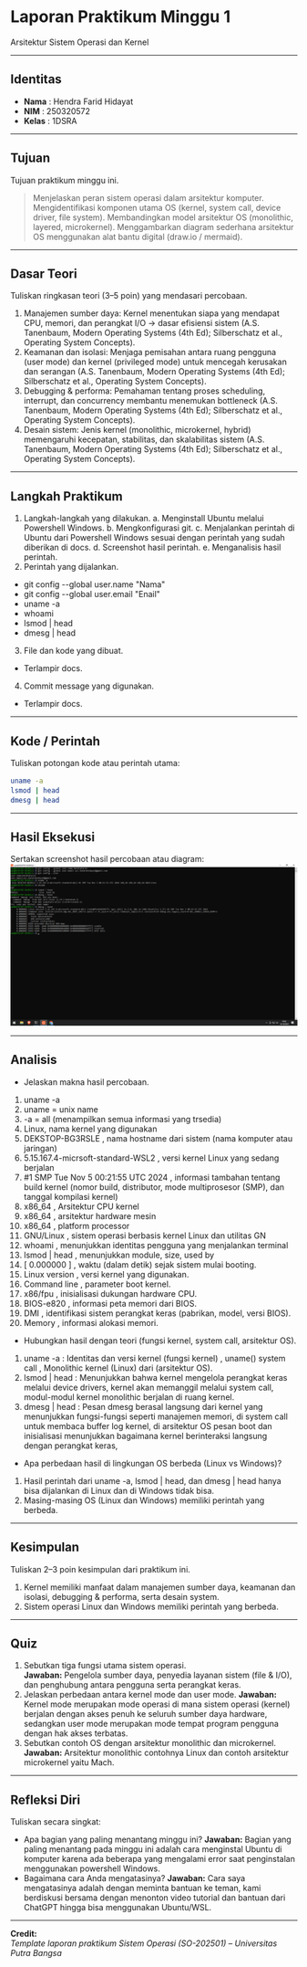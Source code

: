 
# Laporan Praktikum Minggu 1
Arsitektur Sistem Operasi dan Kernel

---

## Identitas
- **Nama**  : Hendra Farid Hidayat  
- **NIM**   : 250320572
- **Kelas** : 1DSRA

---

## Tujuan
Tujuan praktikum minggu ini.  
> Menjelaskan peran sistem operasi dalam arsitektur komputer.
> Mengidentifikasi komponen utama OS (kernel, system call, device driver, file system).
> Membandingkan model arsitektur OS (monolithic, layered, microkernel).
> Menggambarkan diagram sederhana arsitektur OS menggunakan alat bantu digital (draw.io / mermaid).


---

## Dasar Teori
Tuliskan ringkasan teori (3–5 poin) yang mendasari percobaan.
1. Manajemen sumber daya: Kernel menentukan siapa yang mendapat CPU, memori, dan perangkat I/O → dasar efisiensi sistem (A.S. Tanenbaum, Modern Operating Systems (4th Ed); Silberschatz et al., Operating System Concepts).
2. Keamanan dan isolasi: Menjaga pemisahan antara ruang pengguna (user mode) dan kernel (privileged mode) untuk mencegah kerusakan dan serangan (A.S. Tanenbaum, Modern Operating Systems (4th Ed); Silberschatz et al., Operating System Concepts).
3. Debugging & performa: Pemahaman tentang proses scheduling, interrupt, dan concurrency membantu menemukan bottleneck (A.S. Tanenbaum, Modern Operating Systems (4th Ed); Silberschatz et al., Operating System Concepts).
4. Desain sistem: Jenis kernel (monolithic, microkernel, hybrid) memengaruhi kecepatan, stabilitas, dan skalabilitas sistem (A.S. Tanenbaum, Modern Operating Systems (4th Ed); Silberschatz et al., Operating System Concepts).

---

## Langkah Praktikum
1. Langkah-langkah yang dilakukan.
a. Menginstall Ubuntu melalui Powershell Windows.
b. Mengkonfigurasi git.
c. Menjalankan perintah di Ubuntu dari Powershell Windows sesuai dengan perintah yang sudah diberikan di docs.
d. Screenshot hasil perintah.
e. Menganalisis hasil perintah.
2. Perintah yang dijalankan.
- git config --global user.name "Nama"
- git config --global user.email "Enail"
- uname -a
- whoami
- lsmod | head
- dmesg | head
3. File dan kode yang dibuat.
- Terlampir docs.
4. Commit message yang digunakan.
- Terlampir docs.

---

## Kode / Perintah
Tuliskan potongan kode atau perintah utama:
```bash
uname -a
lsmod | head
dmesg | head
```

---

## Hasil Eksekusi
Sertakan screenshot hasil percobaan atau diagram:
![Screenshot hasil](<screenshots/Eksperimen Dasar.png>)

---

## Analisis
- Jelaskan makna hasil percobaan.
1. uname -a 
2. uname = unix name 
3. -a = all (menampilkan semua informasi yang trsedia) 
4. Linux, nama kernel yang digunakan
5. DEKSTOP-BG3RSLE , nama hostname dari sistem (nama komputer atau jaringan)
6. 5.15.167.4-micrsoft-standard-WSL2 , versi kernel Linux yang sedang berjalan  
7. #1 SMP Tue Nov 5 00:21:55 UTC 2024 , informasi tambahan tentang build kernel (nomor build, distributor, mode multiprosesor (SMP), dan tanggal kompilasi kernel) 
8. x86_64 , Arsitektur CPU kernel
9. x86_64 , arsitektur hardware mesin 
10. x86_64 , platform processor
11. GNU/Linux , sistem operasi berbasis kernel Linux dan utilitas GN
12. whoami , menunjukkan identitas pengguna yang menjalankan terminal
13. lsmod | head , menunjukkan module, size, used by
14. [ 0.000000 ] , waktu (dalam detik) sejak sistem mulai booting.
15. Linux version , versi kernel yang digunakan.
16. Command line ,  parameter boot kernel.
17. x86/fpu , inisialisasi dukungan hardware CPU.
18. BIOS-e820 , informasi peta memori dari BIOS.
19. DMI , identifikasi sistem perangkat keras (pabrikan, model, versi BIOS).
20. Memory , informasi alokasi memori.
    
- Hubungkan hasil dengan teori (fungsi kernel, system call, arsitektur OS).
1. uname -a	: Identitas dan versi kernel (fungsi kernel) , 	uname() system call ,	Monolithic kernel (Linux) dari (arsitektur OS).
2. lsmod |	head :	Menunjukkan bahwa kernel mengelola perangkat keras melalui device drivers, kernel akan memanggil melalui system call, modul-modul kernel monolithic berjalan di ruang kernel.
3. dmesg |	head :	Pesan dmesg berasal langsung dari kernel yang menunjukkan fungsi-fungsi seperti manajemen memori, di system call untuk membaca buffer log kernel, di arsitektur OS pesan boot dan inisialisasi menunjukkan bagaimana kernel berinteraksi langsung dengan perangkat keras,
  
- Apa perbedaan hasil di lingkungan OS berbeda (Linux vs Windows)?
1. Hasil perintah dari uname -a, lsmod | head, dan dmesg | head hanya bisa dijalankan di Linux dan di Windows tidak bisa.
2. Masing-masing OS (Linux dan Windows) memiliki perintah yang berbeda.

---

## Kesimpulan
Tuliskan 2–3 poin kesimpulan dari praktikum ini.
1. Kernel memiliki manfaat dalam manajemen sumber daya, keamanan dan isolasi, debugging & performa, serta desain system.
2. Sistem operasi Linux dan Windows memiliki perintah yang berbeda.

---

## Quiz
1. Sebutkan tiga fungsi utama sistem operasi.  
   **Jawaban:**  Pengelola sumber daya, penyedia layanan sistem (file & I/O), dan penghubung antara pengguna serta perangkat keras.
2. Jelaskan perbedaan antara kernel mode dan user mode.
   **Jawaban:**  Kernel mode merupakan mode operasi di mana sistem operasi (kernel) berjalan dengan akses penuh ke seluruh sumber daya hardware, sedangkan user mode merupakan mode tempat program pengguna dengan hak akses terbatas.
3. Sebutkan contoh OS dengan arsitektur monolithic dan microkernel.
   **Jawaban:**  Arsitektur monolithic contohnya Linux dan contoh arsitektur microkernel yaitu Mach.

---

## Refleksi Diri
Tuliskan secara singkat:
- Apa bagian yang paling menantang minggu ini?
  **Jawaban:** Bagian yang paling menantang pada minggu ini adalah cara menginstal Ubuntu di komputer karena ada beberapa yang mengalami error saat penginstalan menggunakan powershell Windows.  
- Bagaimana cara Anda mengatasinya?
  **Jawaban:** Cara saya mengatasinya adalah dengan meminta bantuan ke teman, kami berdiskusi bersama dengan menonton video tutorial dan bantuan dari ChatGPT hingga bisa menggunakan      Ubuntu/WSL.
---

**Credit:**  
_Template laporan praktikum Sistem Operasi (SO-202501) – Universitas Putra Bangsa_
